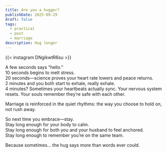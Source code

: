 ```yaml
---
title: Are you a hugger?
publishDate: 2025-09-29
draft: false
tags:
  - practical
  - post
  - marriage
description: Hug longer
---
```


{{< instagram DNgikwtR6su >}}

A few seconds says “hello.”  
10 seconds begins to melt stress.  
20 seconds—science proves your heart rate lowers and peace returns.  
2 minutes and you both start to exhale, really exhale.  
4 minutes? Sometimes your heartbeats actually sync. Your nervous system resets. Your souls remember they’re safe with each other.  
  
Marriage is reinforced in the quiet rhythms: the way you choose to hold on, not rush away.  
  
So next time you embrace—stay.  
Stay long enough for your body to calm.  
Stay long enough for both you and your husband to feel anchored.  
Stay long enough to remember you’re on the same team.  
  
Because sometimes… the hug says more than words ever could.
